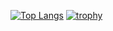 [![Top Langs](https://github-readme-stats.vercel.app/api/top-langs/?username=rikumomo0407&layout=compact&theme=onedark)](https://github.com/anuraghazra/github-readme-stats)
[![trophy](https://github-profile-trophy.vercel.app/?username=rikumomo0407&theme=onedark&column=4)](https://github.com/ryo-ma/github-profile-trophy)